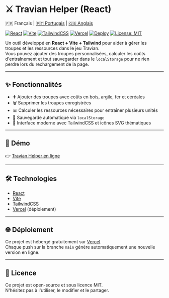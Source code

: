 # ⚔️ Travian Helper (React)

🇫🇷 Français | [🇵🇹 Portugais](./README.md) | [🇬🇧 Anglais](./README.en.md)

[![React](https://img.shields.io/badge/React-18-61DAFB?logo=react&logoColor=white)](https://react.dev/)
[![Vite](https://img.shields.io/badge/Vite-5-646CFF?logo=vite&logoColor=FFD62E)](https://vitejs.dev/)
[![TailwindCSS](https://img.shields.io/badge/TailwindCSS-3-38B2AC?logo=tailwindcss&logoColor=white)](https://tailwindcss.com/)
[![Vercel](https://img.shields.io/badge/Deployed%20on-Vercel-black?logo=vercel)](https://vercel.com/)
[![Deploy](https://img.shields.io/badge/Vercel-Live-black?logo=vercel)](https://travian-helper-react.vercel.app/)
[![License: MIT](https://img.shields.io/badge/License-MIT-green.svg)](./LICENSE)

Un outil développé en **React + Vite + Tailwind** pour aider à gérer les troupes et les ressources dans le jeu Travian.  
Vous pouvez ajouter des troupes personnalisées, calculer les coûts d'entraînement et tout sauvegarder dans le `localStorage` pour ne rien perdre lors du rechargement de la page.

---

## ✨ Fonctionnalités
- ➕ Ajouter des troupes avec coûts en bois, argile, fer et céréales  
- 🗑️ Supprimer les troupes enregistrées  
- 📊 Calculer les ressources nécessaires pour entraîner plusieurs unités  
- 💾 Sauvegarde automatique via `localStorage`  
- 🎨 Interface moderne avec TailwindCSS et icônes SVG thématiques  

---

## 🚀 Démo
👉 [Travian Helper en ligne](https://travianhelper.vercel.app/)

---

## 🛠️ Technologies
- [React](https://react.dev/)  
- [Vite](https://vitejs.dev/)  
- [TailwindCSS](https://tailwindcss.com/)  
- [Vercel](https://vercel.com/) (déploiement)

---

## 🌐 Déploiement
Ce projet est hébergé gratuitement sur [Vercel](https://vercel.com/).  
Chaque push sur la branche `main` génère automatiquement une nouvelle version en ligne.

---

## 📜 Licence
Ce projet est open-source et sous licence MIT.  
N'hésitez pas à l'utiliser, le modifier et le partager.
